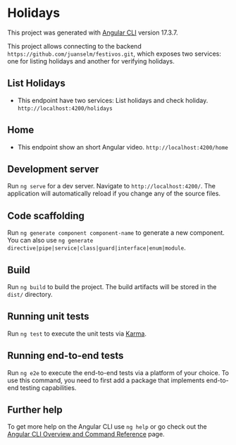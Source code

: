 # Holidays

This project was generated with [Angular CLI](https://github.com/angular/angular-cli) version 17.3.7.

This project allows connecting to the backend `https://github.com/juanselm/festivos.git`, which exposes two services: one for listing holidays and another for verifying holidays.

## List Holidays

- This endpoint have two services: List holidays and check holiday.
`
http://localhost:4200/holidays
`

## Home

- This endpoint show an short Angular video.
`
http://localhost:4200/home
`

## Development server

Run `ng serve` for a dev server. Navigate to `http://localhost:4200/`. The application will automatically reload if you change any of the source files.

## Code scaffolding

Run `ng generate component component-name` to generate a new component. You can also use `ng generate directive|pipe|service|class|guard|interface|enum|module`.

## Build

Run `ng build` to build the project. The build artifacts will be stored in the `dist/` directory.

## Running unit tests

Run `ng test` to execute the unit tests via [Karma](https://karma-runner.github.io).

## Running end-to-end tests

Run `ng e2e` to execute the end-to-end tests via a platform of your choice. To use this command, you need to first add a package that implements end-to-end testing capabilities.

## Further help

To get more help on the Angular CLI use `ng help` or go check out the [Angular CLI Overview and Command Reference](https://angular.io/cli) page.
